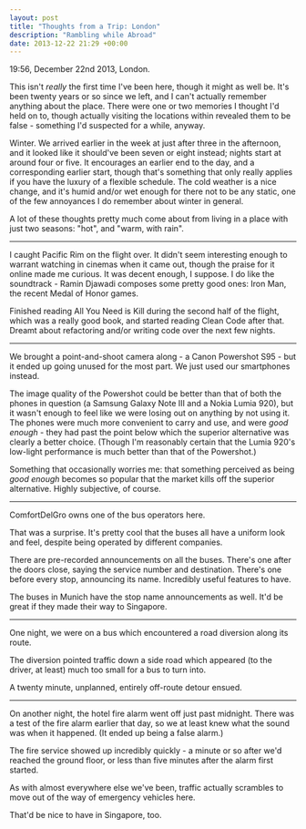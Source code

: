 ```yaml
---
layout: post
title: "Thoughts from a Trip: London"
description: "Rambling while Abroad"
date: 2013-12-22 21:29 +00:00
---
```


19:56, December 22nd 2013, London.

This isn't *really* the first time I've been here, though it might as well be. It's been twenty years or so since we left, and I can't actually remember anything about the place. There were one or two memories I thought I'd held on to, though actually visiting the locations within revealed them to be false - something I'd suspected for a while, anyway.

Winter. We arrived earlier in the week at just after three in the afternoon, and it looked like it should've been seven or eight instead; nights start at around four or five. It encourages an earlier end to the day, and a corresponding earlier start, though that's something that only really applies if you have the luxury of a flexible schedule. The cold weather is a nice change, and it's humid and/or wet enough for there not to be any static, one of the few annoyances I do remember about winter in general.

A lot of these thoughts pretty much come about from living in a place with just two seasons: "hot", and "warm, with rain".

---

I caught Pacific Rim on the flight over. It didn't seem interesting enough to warrant watching in cinemas when it came out, though the praise for it online made me curious. It was decent enough, I suppose. I do like the soundtrack - Ramin Djawadi composes some pretty good ones: Iron Man, the recent Medal of Honor games.

Finished reading All You Need is Kill during the second half of the flight, which was a really good book, and started reading Clean Code after that. Dreamt about refactoring and/or writing code over the next few nights.

---

We brought a point-and-shoot camera along - a Canon Powershot S95 - but it ended up going unused for the most part. We just used our smartphones instead.

The image quality of the Powershot could be better than that of both the phones in question (a Samsung Galaxy Note III and a Nokia Lumia 920), but it wasn't enough to feel like we were losing out on anything by not using it. The phones were much more convenient to carry and use, and were *good enough* - they had past the point below which the superior alternative was clearly a better choice. (Though I'm reasonably certain that the Lumia 920's low-light performance is much better than that of the Powershot.)

Something that occasionally worries me: that something perceived as being *good enough* becomes so popular that the market kills off the superior alternative. Highly subjective, of course.

---

ComfortDelGro owns one of the bus operators here.

That was a surprise. It's pretty cool that the buses all have a uniform look and feel, despite being operated by different companies.

There are pre-recorded announcements on all the buses. There's one after the doors close, saying the service number and destination. There's one before every stop, announcing its name. Incredibly useful features to have.

The buses in Munich have the stop name announcements as well. It'd be great if they made their way to Singapore.

---

One night, we were on a bus which encountered a road diversion along its route.

The diversion pointed traffic down a side road which appeared (to the driver, at least) much too small for a bus to turn into.

A twenty minute, unplanned, entirely off-route detour ensued.

---

On another night, the hotel fire alarm went off just past midnight. There was a test of the fire alarm earlier that day, so we at least knew what the sound was when it happened. (It ended up being a false alarm.)

The fire service showed up incredibly quickly - a minute or so after we'd reached the ground floor, or less than five minutes after the alarm first started.

As with almost everywhere else we've been, traffic actually scrambles to move out of the way of emergency vehicles here.

That'd be nice to have in Singapore, too.